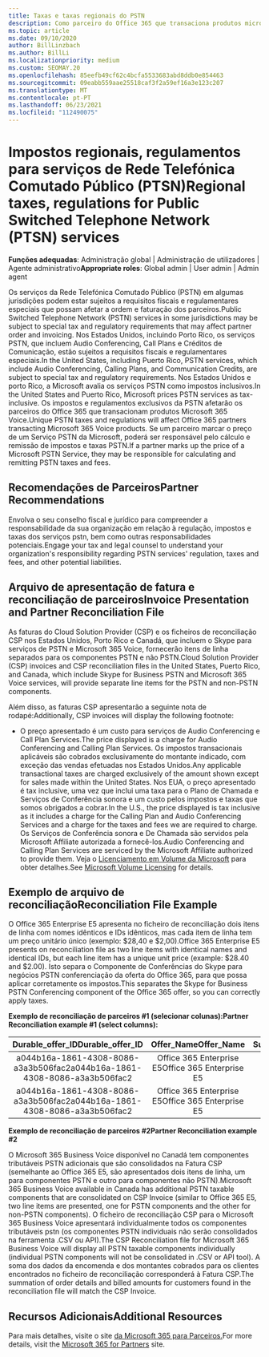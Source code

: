 ```yaml
---
title: Taxas e taxas regionais do PSTN
description: Como parceiro do Office 365 que transaciona produtos microsoft 365 Voice, pode estar sujeito a impostos regionais, taxas ou requisitos regulamentares para serviços PSTN.
ms.topic: article
ms.date: 09/10/2020
author: BillLinzbach
ms.author: BillLi
ms.localizationpriority: medium
ms.custom: SEOMAY.20
ms.openlocfilehash: 85eefb49cf62c4bcfa5533683abd8ddb0e854463
ms.sourcegitcommit: 09eabb559aae25518caf3f2a59ef16a3e123c207
ms.translationtype: MT
ms.contentlocale: pt-PT
ms.lasthandoff: 06/23/2021
ms.locfileid: "112490075"
---
```

# <a name="regional-taxes-regulations-for-public-switched-telephone-network-ptsn-services"></a><span data-ttu-id="abbad-103">Impostos regionais, regulamentos para serviços de Rede Telefónica Comutado Público (PTSN)</span><span class="sxs-lookup"><span data-stu-id="abbad-103">Regional taxes, regulations for Public Switched Telephone Network (PTSN) services</span></span>

<span data-ttu-id="abbad-104">**Funções adequadas**: Administração global | Administração de utilizadores | Agente administrativo</span><span class="sxs-lookup"><span data-stu-id="abbad-104">**Appropriate roles**: Global admin | User admin | Admin agent</span></span>

<span data-ttu-id="abbad-105">Os serviços da Rede Telefónica Comutado Público (PSTN) em algumas jurisdições podem estar sujeitos a requisitos fiscais e regulamentares especiais que possam afetar a ordem e faturação dos parceiros.</span><span class="sxs-lookup"><span data-stu-id="abbad-105">Public Switched Telephone Network (PSTN) services in some jurisdictions may be subject to special tax and regulatory requirements that may affect partner order and invoicing.</span></span> <span data-ttu-id="abbad-106">Nos Estados Unidos, incluindo Porto Rico, os serviços PSTN, que incluem Audio Conferencing, Call Plans e Créditos de Comunicação, estão sujeitos a requisitos fiscais e regulamentares especiais.</span><span class="sxs-lookup"><span data-stu-id="abbad-106">In the United States, including Puerto Rico, PSTN services, which include Audio Conferencing, Calling Plans, and Communication Credits, are subject to special tax and regulatory requirements.</span></span> <span data-ttu-id="abbad-107">Nos Estados Unidos e porto Rico, a Microsoft avalia os serviços PSTN como impostos inclusivos.</span><span class="sxs-lookup"><span data-stu-id="abbad-107">In the United States and Puerto Rico, Microsoft prices PSTN services as tax-inclusive.</span></span>  <span data-ttu-id="abbad-108">Os impostos e regulamentos exclusivos da PSTN afetarão os parceiros do Office 365 que transacionam produtos Microsoft 365 Voice.</span><span class="sxs-lookup"><span data-stu-id="abbad-108">Unique PSTN taxes and regulations will affect Office 365 partners transacting Microsoft 365 Voice products.</span></span>  <span data-ttu-id="abbad-109">Se um parceiro marcar o preço de um Serviço PSTN da Microsoft, poderá ser responsável pelo cálculo e remissão de impostos e taxas PSTN.</span><span class="sxs-lookup"><span data-stu-id="abbad-109">If a partner marks up the price of a Microsoft PSTN Service, they may be responsible for calculating and remitting PSTN taxes and fees.</span></span>

## <a name="partner-recommendations"></a><span data-ttu-id="abbad-110">Recomendações de Parceiros</span><span class="sxs-lookup"><span data-stu-id="abbad-110">Partner Recommendations</span></span>

<span data-ttu-id="abbad-111">Envolva o seu conselho fiscal e jurídico para compreender a responsabilidade da sua organização em relação à regulação, impostos e taxas dos serviços pstn, bem como outras responsabilidades potenciais.</span><span class="sxs-lookup"><span data-stu-id="abbad-111">Engage your tax and legal counsel to understand your organization's responsibility regarding PSTN services' regulation, taxes and fees, and other potential liabilities.</span></span>

## <a name="invoice-presentation-and-partner-reconciliation-file"></a><span data-ttu-id="abbad-112">Arquivo de apresentação de fatura e reconciliação de parceiros</span><span class="sxs-lookup"><span data-stu-id="abbad-112">Invoice Presentation and Partner Reconciliation File</span></span>

<span data-ttu-id="abbad-113">As faturas do Cloud Solution Provider (CSP) e os ficheiros de reconciliação CSP nos Estados Unidos, Porto Rico e Canadá, que incluem o Skype para serviços de PSTN e Microsoft 365 Voice, fornecerão itens de linha separados para os componentes PSTN e não PSTN.</span><span class="sxs-lookup"><span data-stu-id="abbad-113">Cloud Solution Provider (CSP) invoices and CSP reconciliation files in the United States, Puerto Rico, and Canada, which include Skype for Business PSTN and Microsoft 365 Voice services, will provide separate line items for the PSTN and non-PSTN components.</span></span>

<span data-ttu-id="abbad-114">Além disso, as faturas CSP apresentarão a seguinte nota de rodapé:</span><span class="sxs-lookup"><span data-stu-id="abbad-114">Additionally, CSP invoices will display the following footnote:</span></span>

* <span data-ttu-id="abbad-115">O preço apresentado é um custo para serviços de Audio Conferencing e Call Plan Services.</span><span class="sxs-lookup"><span data-stu-id="abbad-115">The price displayed is a charge for Audio Conferencing and Calling Plan Services.</span></span>  <span data-ttu-id="abbad-116">Os impostos transacionais aplicáveis são cobrados exclusivamente do montante indicado, com exceção das vendas efetuadas nos Estados Unidos.</span><span class="sxs-lookup"><span data-stu-id="abbad-116">Any applicable transactional taxes are charged exclusively of the amount shown except for sales made within the United States.</span></span>  <span data-ttu-id="abbad-117">Nos EUA, o preço apresentado é tax inclusive, uma vez que inclui uma taxa para o Plano de Chamada e Serviços de Conferência sonora e um custo pelos impostos e taxas que somos obrigados a cobrar.</span><span class="sxs-lookup"><span data-stu-id="abbad-117">In the U.S., the price displayed is tax inclusive as it includes a charge for the Calling Plan and Audio Conferencing Services and a charge for the taxes and fees we are required to charge.</span></span>  <span data-ttu-id="abbad-118">Os Serviços de Conferência sonora e De Chamada são servidos pela Microsoft Affiliate autorizada a fornecê-los.</span><span class="sxs-lookup"><span data-stu-id="abbad-118">Audio Conferencing and Calling Plan Services are serviced by the Microsoft Affiliate authorized to provide them.</span></span>  <span data-ttu-id="abbad-119">Veja o [Licenciamento em Volume da Microsoft](https://go.microsoft.com/fwlink/?LinkId=690247) para obter detalhes.</span><span class="sxs-lookup"><span data-stu-id="abbad-119">See [Microsoft Volume Licensing](https://go.microsoft.com/fwlink/?LinkId=690247) for details.</span></span>

## <a name="reconciliation-file-example"></a><span data-ttu-id="abbad-120">Exemplo de arquivo de reconciliação</span><span class="sxs-lookup"><span data-stu-id="abbad-120">Reconciliation File Example</span></span>

<span data-ttu-id="abbad-121">O Office 365 Enterprise E5 apresenta no ficheiro de reconciliação dois itens de linha com nomes idênticos e IDs idênticos, mas cada item de linha tem um preço unitário único (exemplo: $28,40 e $2,00).</span><span class="sxs-lookup"><span data-stu-id="abbad-121">Office 365 Enterprise E5 presents on reconciliation file as two line items with identical names and identical IDs, but each line item has a unique unit price (example: $28.40 and $2.00).</span></span> <span data-ttu-id="abbad-122">Isto separa o Componente de Conferências do Skype para negócios PSTN conferenciação da oferta do Office 365, para que possa aplicar corretamente os impostos.</span><span class="sxs-lookup"><span data-stu-id="abbad-122">This separates the Skype for Business PSTN Conferencing component of the Office 365 offer, so you can correctly apply taxes.</span></span>

<span data-ttu-id="abbad-123">**Exemplo de reconciliação de parceiros #1 (selecionar colunas):**</span><span class="sxs-lookup"><span data-stu-id="abbad-123">**Partner Reconciliation example #1 (select columns):**</span></span>

|<span data-ttu-id="abbad-124">**Durable_offer_ID**</span><span class="sxs-lookup"><span data-stu-id="abbad-124">**Durable_offer_ID**</span></span>|<span data-ttu-id="abbad-125">**Offer_Name**</span><span class="sxs-lookup"><span data-stu-id="abbad-125">**Offer_Name**</span></span>|<span data-ttu-id="abbad-126">**Subscription_Start_Date**</span><span class="sxs-lookup"><span data-stu-id="abbad-126">**Subscription_Start_Date**</span></span>|<span data-ttu-id="abbad-127">**Subscription_End_Date**</span><span class="sxs-lookup"><span data-stu-id="abbad-127">**Subscription_End_Date**</span></span>|<span data-ttu-id="abbad-128">**Charge_Start_Date**</span><span class="sxs-lookup"><span data-stu-id="abbad-128">**Charge_Start_Date**</span></span>|<span data-ttu-id="abbad-129">**Charge_End_Date**</span><span class="sxs-lookup"><span data-stu-id="abbad-129">**Charge_End_Date**</span></span>|<span data-ttu-id="abbad-130">**Charge_Type**</span><span class="sxs-lookup"><span data-stu-id="abbad-130">**Charge_Type**</span></span>|<span data-ttu-id="abbad-131">**Unit_Price**</span><span class="sxs-lookup"><span data-stu-id="abbad-131">**Unit_Price**</span></span>|
|:----:|:----:|:----:|:----:|:----:|:----:|:----:|:----:|
|<span data-ttu-id="abbad-132">a044b16a-1861-4308-8086-a3a3b506fac2</span><span class="sxs-lookup"><span data-stu-id="abbad-132">a044b16a-1861-4308-8086-a3a3b506fac2</span></span>   |<span data-ttu-id="abbad-133">Office 365 Enterprise E5</span><span class="sxs-lookup"><span data-stu-id="abbad-133">Office 365 Enterprise E5</span></span>   |<span data-ttu-id="abbad-134">8/10/2019 0:00</span><span class="sxs-lookup"><span data-stu-id="abbad-134">8/10/2019 0:00</span></span>   |<span data-ttu-id="abbad-135">8/11/2019 0:00</span><span class="sxs-lookup"><span data-stu-id="abbad-135">8/11/2019 0:00</span></span>   |<span data-ttu-id="abbad-136">8/11/2019 0:00</span><span class="sxs-lookup"><span data-stu-id="abbad-136">8/11/2019 0:00</span></span>|<span data-ttu-id="abbad-137">9/10/2019 0:00</span><span class="sxs-lookup"><span data-stu-id="abbad-137">9/10/2019 0:00</span></span>   |<span data-ttu-id="abbad-138">Taxa de ciclo</span><span class="sxs-lookup"><span data-stu-id="abbad-138">Cycle fee</span></span>   |<span data-ttu-id="abbad-139">28,40</span><span class="sxs-lookup"><span data-stu-id="abbad-139">28.40</span></span>   |
|<span data-ttu-id="abbad-140">a044b16a-1861-4308-8086-a3a3b506fac2</span><span class="sxs-lookup"><span data-stu-id="abbad-140">a044b16a-1861-4308-8086-a3a3b506fac2</span></span>   |<span data-ttu-id="abbad-141">Office 365 Enterprise E5</span><span class="sxs-lookup"><span data-stu-id="abbad-141">Office 365 Enterprise E5</span></span>   |<span data-ttu-id="abbad-142">8/10/2019 0:00</span><span class="sxs-lookup"><span data-stu-id="abbad-142">8/10/2019 0:00</span></span>   |<span data-ttu-id="abbad-143">8/11/2019 0:00</span><span class="sxs-lookup"><span data-stu-id="abbad-143">8/11/2019 0:00</span></span>   |<span data-ttu-id="abbad-144">8/11/2019 0:00</span><span class="sxs-lookup"><span data-stu-id="abbad-144">8/11/2019 0:00</span></span>   |<span data-ttu-id="abbad-145">9/10/2019 0:00</span><span class="sxs-lookup"><span data-stu-id="abbad-145">9/10/2019 0:00</span></span>   |<span data-ttu-id="abbad-146">Taxa de ciclo</span><span class="sxs-lookup"><span data-stu-id="abbad-146">Cycle fee</span></span>   |<span data-ttu-id="abbad-147">2.00</span><span class="sxs-lookup"><span data-stu-id="abbad-147">2.00</span></span>   |

<span data-ttu-id="abbad-148">**Exemplo de reconciliação de parceiros #2**</span><span class="sxs-lookup"><span data-stu-id="abbad-148">**Partner Reconciliation example #2**</span></span>

<span data-ttu-id="abbad-149">O Microsoft 365 Business Voice disponível no Canadá tem componentes tributáveis PSTN adicionais que são consolidados na Fatura CSP (semelhante ao Office 365 E5, são apresentados dois itens de linha, um para componentes PSTN e outro para componentes não PSTN).</span><span class="sxs-lookup"><span data-stu-id="abbad-149">Microsoft 365 Business Voice available in Canada has additional PSTN taxable components that are consolidated on CSP Invoice (similar to Office 365 E5, two line items are presented, one for PSTN components and the other for non-PSTN components).</span></span>  <span data-ttu-id="abbad-150">O ficheiro de reconciliação CSP para o Microsoft 365 Business Voice apresentará individualmente todos os componentes tributáveis pstn (os componentes PSTN individuais não serão consolidados na ferramenta .CSV ou API).</span><span class="sxs-lookup"><span data-stu-id="abbad-150">The CSP Reconciliation file for Microsoft 365 Business Voice will display all PSTN taxable components individually (individual PSTN components will not be consolidated in .CSV or API tool).</span></span>  <span data-ttu-id="abbad-151">A soma dos dados da encomenda e dos montantes cobrados para os clientes encontrados no ficheiro de reconciliação corresponderá à Fatura CSP.</span><span class="sxs-lookup"><span data-stu-id="abbad-151">The summation of order details and billed amounts for customers found in the reconciliation file will match the CSP Invoice.</span></span>

## <a name="additional-resources"></a><span data-ttu-id="abbad-152">Recursos Adicionais</span><span class="sxs-lookup"><span data-stu-id="abbad-152">Additional Resources</span></span>
<span data-ttu-id="abbad-153">Para mais detalhes, visite o site [da Microsoft 365 para Parceiros.](https://www.microsoft.com/microsoft-365/partners/)</span><span class="sxs-lookup"><span data-stu-id="abbad-153">For more details, visit the [Microsoft 365 for Partners](https://www.microsoft.com/microsoft-365/partners/) site.</span></span>

